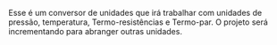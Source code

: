 Esse é um conversor de unidades que irá trabalhar com unidades de pressão, temperatura, Termo-resistências e Termo-par. O projeto será incrementando para abranger outras unidades.
